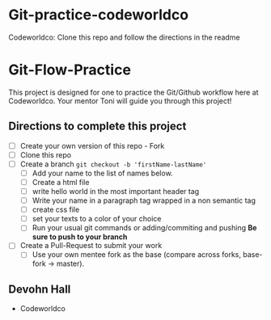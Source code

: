 # Git-practice-codeworldco

Codeworldco: Clone this repo and follow the directions in the readme

# Git-Flow-Practice

This project is designed for one to practice the Git/Github workflow here at Codeworldco. Your mentor Toni will guide you through this project!

## Directions to complete this project

- [ ] Create your own version of this repo - Fork
- [ ] Clone this repo
- [ ] Create a branch `git checkout -b 'firstName-lastName'`
  - [ ] Add your name to the list of names below.
  - [ ] Create a html file
  - [ ] write hello world in the most important header tag
  - [ ] Write your name in a paragraph tag wrapped in a non semantic tag
  - [ ] create css file
  - [ ] set your texts to a color of your choice
  - [ ] Run your usual git commands or adding/commiting and pushing **Be sure to push to your branch**
- [ ] Create a Pull-Request to submit your work
  - [ ] Use your own mentee fork as the base (compare across forks, base-fork -> master).

## Devohn Hall

- Codeworldco
